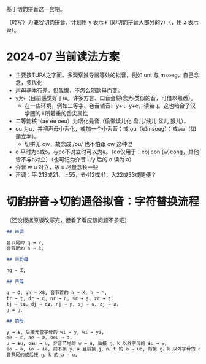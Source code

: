 基于切韵拼音这一套吧。

（转写）为兼容切韵拼音，计划用 y 表示 ɨ（即切韵拼音大部分的y）（，用 z 表示 æ）。

# 2024-07 当前读法方案

- 主要按TUPA之字面。多观察推导器等处的拟音，例如 unt 与 msoeg，自己念念，多优化
- 声母基本冇差。但我懒，不怎么随韵母而变。
- y为ɨ（目前感觉好于ɯ。许多方言、口音会将i念为ɨ类似的音，可借以熟悉）。
    - 在一些环境，例如二等字、卷舌辅音、y+i、y+e，读若 ɻ。这也暗合了汉学圈的 ɨ 所着重的舌尖属性
- 二等韵核（ae ee oeu）为咽化元音（偷懒读儿化 盘儿/线儿 盆儿 猴儿）。
- ou 为u，并把声母小舌化，或加一个小舌音；或 o̯u（如msoeg）；或əw（如蒲立本）。
    - 切拼无 ow，故念成 /ou/ 也不怕跟 ow 这种混
- o 平时为o或ɔ，与eo不对立时可以为ə。（eo仅用于：eoj eon (w)eong，其他皆不与o对立）（也可记为介音 u/y 后的 o 读为 ə）
- 介音 w u 对立，故 u 尽量念长一些
- 声调：平 213或21，上55，去412或41，入22或33或随便？

# 切韵拼音→切韵通俗拟音：字符替换流程

（还没根据原版改写完，但看了看应该问题不多吧）

```markdown
## 声调

音节尾的 q → 2,
音节尾的 h → 3,

## 声韵母

ng → Z,

## 声母

q → O, gh → X8, 音节首的 h → X, h → ʰ,
tr → ʈ, dr → ɖ, nr → ɳ, sr → ʂ, zr → ʐ,
tj → tɕ, dj → dʑ, nj → ɲ, sj → ɕ, zj → ʑ,
g → ɡ,

## 韵母

y → ɨ, 后接元音字母的 wi → y, wi → yi,
ee → ɛ, ae → æ, oeu → ɔ,
u → ɨu, oɨu → u, 非音节尾的 w → u, 后接 ŋ、k 以外字母的 ɨu → ʉ,
eo → ə, ɨo → ɨə, 前不接 y、ʉ 且后接 j、n、t 的 o → uo, 后接 ŋ、k 以外字母的 o → ə,
音节尾的或后接 ŋ、k 的 a → ɑ,
```
